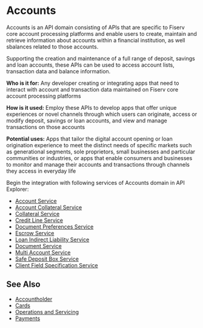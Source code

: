 # Accounts

Accounts is an API domain consisting of APIs that are specific to Fiserv core account processing platforms and enable users to create, maintain and retrieve information about accounts within a financial institution, as well sbalances related to those accounts. 

Supporting the creation and maintenance of a full range of deposit, savings and loan accounts,  these APIs can be used to access account lists, transaction data and balance information. 

**Who is it for:** Any developer creating or integrating apps that need to interact with account and transaction data maintained on Fiserv core account processing platforms

**How is it used:** Employ these APIs to develop apps that offer unique experiences or novel channels through which users can originate, access or modify deposit, savings or loan accounts, and view and manage transactions on those accounts

**Potential uses:** Apps that tailor the digital account opening or loan origination experience to meet the distinct needs of specific markets such as generational segments, sole proprietors, small businesses and particular communities or industries, or apps that enable consumers and businesses to monitor and manage their accounts and transactions through channels they access in everyday life


Begin the integration with following services of Accounts domain in API Explorer:
* [Account Service](../api/?type=post&path=/accounts)
* [Account Collateral Service](../api/?type=post&path=/acctcollateral)
* [Collateral Service](../api/?type=post&path=/collateral)
* [Credit Line Service](../api/?type=post&path=/creditLines)
* [Document Preferences Service](../api/?type=post&path=/ePreferences)
* [Escrow Service](../api/?type=post&path=/escrow)
* [Loan Indirect Liability Service](../api/?type=post&path=/indirectLiability)
* [Document Service](../api/?type=post&path=/document/secured)
* [Multi Account Service](../api/?type=post&path=/accounts/list/secured)
* [Safe Deposit Box Service](../api/?type=post&path=/safedepositbox/secured)
* [Client Field Specification Service](../api/?type=post&path=/clientFieldSpec/secured)

## See Also
- [Accountholder](?path=docs/fintechs/accountholder.md "Click to open")
- [Cards](?path=docs/fintechs/cards.md "Click to open")
- [Operations and Servicing](?path=docs/fintechs/servicing.md "Click to open")
- [Payments](?path=docs/fintechs/payments.md "Click to open")
